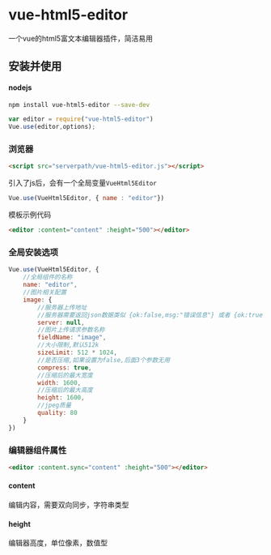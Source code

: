 # vue-html5-editor

一个vue的html5富文本编辑器插件，简洁易用

## 安装并使用

#### nodejs

```bash
npm install vue-html5-editor --save-dev
```

```js
var editor = require("vue-html5-editor")
Vue.use(editor,options);
```

### 浏览器

```html
<script src="serverpath/vue-html5-editor.js"></script>
```
引入了js后，会有一个全局变量`VueHtml5Editor`

```js
Vue.use(VueHtml5Editor, { name : "editor"})
```
模板示例代码

```html
<editor :content="content" :height="500"></editor>
```
### 全局安装选项

```js
Vue.use(VueHtml5Editor, {
    //全局组件的名称
    name: "editor",
    //图片相关配置
    image: {
        //服务器上传地址
	    //服务器需要返回json数据类似 {ok:false,msg:"错误信息"} 或者 {ok:true,data:"图片地址"}
        server: null,
        //图片上传请求参数名称
        fieldName: "image",
        //大小限制,默认512k
        sizeLimit: 512 * 1024,
        //是否压缩,如果设置为false,后面3个参数无用
        compress: true,
        //压缩后的最大宽度
        width: 1600,
        //压缩后的最大高度
        height: 1600,
        //jpeg质量
        quality: 80
    }
})
```

### 编辑器组件属性

```html
<editor :content.sync="content" :height="500"></editor>
```

#### content

编辑内容，需要双向同步，字符串类型

#### height

编辑器高度，单位像素，数值型
